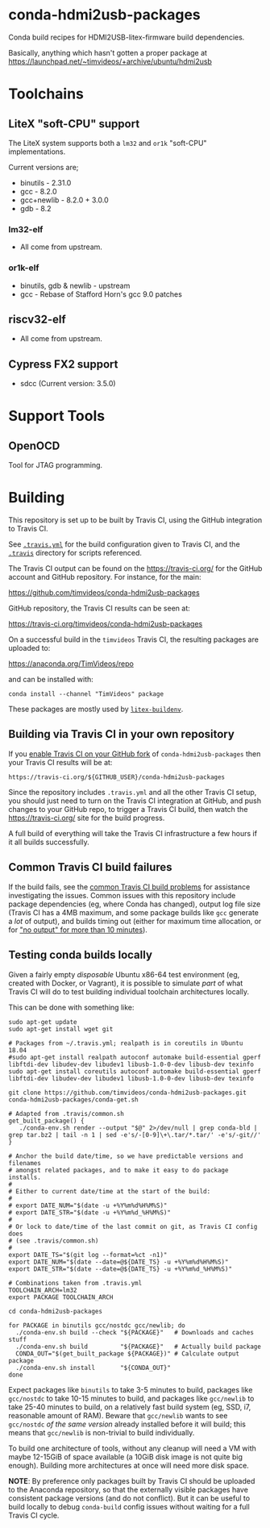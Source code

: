 # conda-hdmi2usb-packages

Conda build recipes for HDMI2USB-litex-firmware build dependencies.

Basically, anything which hasn't gotten a proper package at https://launchpad.net/~timvideos/+archive/ubuntu/hdmi2usb

# Toolchains

## LiteX "soft-CPU" support

The LiteX system supports both a `lm32` and `or1k` "soft-CPU" implementations.

Current versions are;

 * binutils - 2.31.0
 * gcc - 8.2.0
 * gcc+newlib - 8.2.0 + 3.0.0
 * gdb - 8.2

### lm32-elf

 * All come from upstream.

### or1k-elf

 * binutils, gdb & newlib - upstream
 * gcc - Rebase of Stafford Horn's gcc 9.0 patches

## riscv32-elf

 * All come from upstream.

## Cypress FX2 support

 * sdcc (Current version: 3.5.0)

# Support Tools

## OpenOCD

Tool for JTAG programming.

# Building

This repository is set up to be built by Travis CI, using the GitHub
integration to Travis CI.

See [`.travis.yml`](.travis.yml) for the build configuration given to
Travis CI, and the [`.travis`](.travis) directory for scripts referenced.

The Travis CI output can be found on the https://travis-ci.org/ for the
GitHub account and GitHub repository.  For instance, for the main:

https://github.com/timvideos/conda-hdmi2usb-packages

GitHub repository, the Travis CI results can be seen at:

https://travis-ci.org/timvideos/conda-hdmi2usb-packages

On a successful build in the `timvideos` Travis CI, the resulting packages
are uploaded to:

https://anaconda.org/TimVideos/repo

and can be installed with:

```
conda install --channel "TimVideos" package
```

These packages are mostly used by
[`litex-buildenv`](https://github.com/timvideos/litex-buildenv).

## Building via Travis CI in your own repository

If you [enable Travis CI on your GitHub
fork](https://travis-ci.com/getting_started) of `conda-hdmi2usb-packages`
then your Travis CI results will be at:

```
https://travis-ci.org/${GITHUB_USER}/conda-hdmi2usb-packages
```

Since the repository includes `.travis.yml` and all the other Travis CI
setup, you should just need to turn on the Travis CI integration at GitHub,
and push changes to your GitHub repo, to trigger a Travis CI build, then
watch the https://travis-ci.org/ site for the build progress.

A full build of everything will take the Travis CI infrastructure a few
hours if it all builds successfully.

## Common Travis CI build failures

If the build fails, see the [common Travis CI build
problems](https://docs.travis-ci.com/user/common-build-problems/)
for assistance investigating the issues.  Common issues with this
repository include package dependencies (eg, where Conda has changed),
output log file size (Travis CI has a 4MB maximum, and some package
builds like `gcc` generate a *lot* of output), and builds timing out
(either for maximum time allocation, or for ["no output" for more than
10 minutes](https://docs.travis-ci.com/user/common-build-problems/#build-times-out-because-no-output-was-received)).

## Testing conda builds locally

Given a fairly empty *disposable* Ubuntu x86-64 test environment (eg,
created with Docker, or Vagrant), it is possible to simulate *part* of
what Travis CI will do to test building individual toolchain architectures
locally.

This can be done with something like:

```
sudo apt-get update
sudo apt-get install wget git

# Packages from ~/.travis.yml; realpath is in coreutils in Ubuntu 18.04
#sudo apt-get install realpath autoconf automake build-essential gperf libftdi-dev libudev-dev libudev1 libusb-1.0-0-dev libusb-dev texinfo
sudo apt-get install coreutils autoconf automake build-essential gperf libftdi-dev libudev-dev libudev1 libusb-1.0-0-dev libusb-dev texinfo

git clone https://github.com/timvideos/conda-hdmi2usb-packages.git
conda-hdmi2usb-packages/conda-get.sh

# Adapted from .travis/common.sh
get_built_package() {
   ./conda-env.sh render --output "$@" 2>/dev/null | grep conda-bld | grep tar.bz2 | tail -n 1 | sed -e's/-[0-9]\+\.tar/*.tar/' -e's/-git//'
}

# Anchor the build date/time, so we have predictable versions and filenames
# amongst related packages, and to make it easy to do package installs.
#
# Either to current date/time at the start of the build:
#
# export DATE_NUM="$(date -u +%Y%m%d%H%M%S)"
# export DATE_STR="$(date -u +%Y%m%d_%H%M%S)"
#
# Or lock to date/time of the last commit on git, as Travis CI config does
# (see .travis/common.sh)
#
export DATE_TS="$(git log --format=%ct -n1)"
export DATE_NUM="$(date --date=@${DATE_TS} -u +%Y%m%d%H%M%S)"
export DATE_STR="$(date --date=@${DATE_TS} -u +%Y%m%d_%H%M%S)"

# Combinations taken from .travis.yml
TOOLCHAIN_ARCH=lm32
export PACKAGE TOOLCHAIN_ARCH

cd conda-hdmi2usb-packages

for PACKAGE in binutils gcc/nostdc gcc/newlib; do
  ./conda-env.sh build --check "${PACKAGE}"   # Downloads and caches stuff
  ./conda-env.sh build         "${PACKAGE}"   # Actually build package
  CONDA_OUT="$(get_built_package ${PACKAGE})" # Calculate output package
  ./conda-env.sh install       "${CONDA_OUT}"
done
```

Expect packages like `binutils` to take 3-5 minutes to build, packages
like `gcc/nostdc` to take 10-15 minutes to build, and packages like
`gcc/newlib` to take 25-40 minutes to build, on a relatively fast
build system (eg, SSD, i7, reasonable amount of RAM).  Beware that
`gcc/newlib` wants to see `gcc/nostdc` *of the same version* already
installed before it will build; this means that `gcc/newlib` is
non-trivial to build individually.

To build one architecture of tools, without any cleanup will need a
VM with maybe 12-15GiB of space available (a 10GiB disk image is not
quite big enough). Building more architectures at once will need more
disk space.

**NOTE**: By preference only packages built by Travis CI should be
uploaded to the Anaconda repository, so that the externally visible
packages have consistent package versions (and do not conflict).  But
it can be useful to build locally to debug `conda-build` config issues
without waiting for a full Travis CI cycle.

